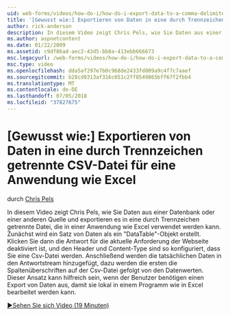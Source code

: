 ```yaml
---
uid: web-forms/videos/how-do-i/how-do-i-export-data-to-a-comma-delimited-csv-file-for-an-application-like-excel
title: '[Gewusst wie:] Exportieren von Daten in eine durch Trennzeichen getrennte CSV-Datei für eine Anwendung wie Excel | Microsoft-Dokumentation'
author: rick-anderson
description: In diesem Video zeigt Chris Pels, wie Sie Daten aus einer Datenbank oder einer anderen Quelle und exportieren es in eine durch Trennzeichen getrennte Datei, die in einer Anwendung li verwendet werden kann...
ms.author: aspnetcontent
ms.date: 01/22/2009
ms.assetid: c9df86ad-aec2-43d5-bb8a-413ebb666673
msc.legacyurl: /web-forms/videos/how-do-i/how-do-i-export-data-to-a-comma-delimited-csv-file-for-an-application-like-excel
msc.type: video
ms.openlocfilehash: dda5af297e7b0c968de2433fd809a9c4f7c7aaef
ms.sourcegitcommit: b28cd0313af316c051c2ff8549865bff67f2fbb4
ms.translationtype: MT
ms.contentlocale: de-DE
ms.lasthandoff: 07/05/2018
ms.locfileid: "37827675"
---
```

<a name="how-do-i-export-data-to-a-comma-delimited-csv-file-for-an-application-like-excel"></a>[Gewusst wie:] Exportieren von Daten in eine durch Trennzeichen getrennte CSV-Datei für eine Anwendung wie Excel
====================
durch [Chris Pels](https://twitter.com/chrispels)

In diesem Video zeigt Chris Pels, wie Sie Daten aus einer Datenbank oder einer anderen Quelle und exportieren es in eine durch Trennzeichen getrennte Datei, die in einer Anwendung wie Excel verwendet werden kann. Zunächst wird ein Satz von Daten als ein "DataTable"-Objekt erstellt. Klicken Sie dann die Antwort für die aktuelle Anforderung der Webseite deaktiviert ist, und den Header und Content-Type sind so konfiguriert, dass Sie eine Csv-Datei werden. Anschließend werden die tatsächlichen Daten in den Antwortstream hinzugefügt, dazu werden die ersten die Spaltenüberschriften auf der Csv-Datei gefolgt von den Datenwerten. Dieser Ansatz kann hilfreich sein, wenn der Benutzer benötigen einen Export von Daten aus, damit sie lokal in einem Programm wie in Excel bearbeitet werden kann.

[&#9654;Sehen Sie sich Video (19 Minuten)](https://channel9.msdn.com/Blogs/ASP-NET-Site-Videos/how-do-i-export-data-to-a-comma-delimited-csv-file-for-an-application-like-excel)
